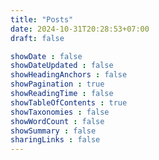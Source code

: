 ```yaml
---
title: "Posts"
date: 2024-10-31T20:28:53+07:00
draft: false

showDate : false
showDateUpdated : false
showHeadingAnchors : false
showPagination : true
showReadingTime : false
showTableOfContents : true
showTaxonomies : false
showWordCount : false
showSummary : false
sharingLinks : false
---
```


